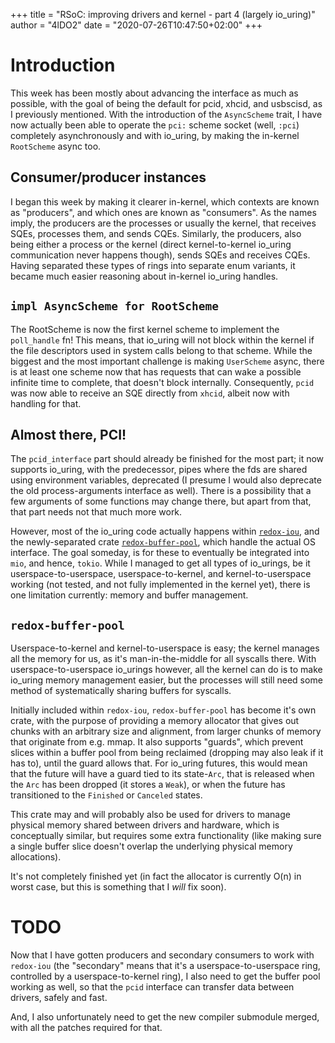 +++
title = "RSoC: improving drivers and kernel - part 4 (largely io_uring)"
author = "4lDO2"
date = "2020-07-26T10:47:50+02:00"
+++

# Introduction
This week has been mostly about advancing the interface as much as possible,
with the goal of being the default for pcid, xhcid, and usbscisd, as I
previously mentioned. With the introduction of the `AsyncScheme` trait, I have
now actually been able to operate the `pci:` scheme socket (well, `:pci`)
completely asynchronously and with io_uring, by making the in-kernel
`RootScheme` async too.

## Consumer/producer instances
I began this week by making it clearer in-kernel, which contexts are known as
"producers", and which ones are known as "consumers". As the names imply, the
producers are the processes or usually the kernel, that receives SQEs,
processes them, and sends CQEs. Similarly, the producers, also being either a
process or the kernel (direct kernel-to-kernel io_uring communication never
happens though), sends SQEs and receives CQEs. Having separated these types of
rings into separate enum variants, it became much easier reasoning about
in-kernel io_uring handles.

## `impl AsyncScheme for RootScheme`
The RootScheme is now the first kernel scheme to implement the `poll_handle`
fn! This means, that io_uring will not block within the kernel if the file
descriptors used in system calls belong to that scheme. While the biggest and
the most important challenge is making `UserScheme` async, there is at least
one scheme now that has requests that can wake a possible infinite time to
complete, that doesn't block internally. Consequently, `pcid` was now able to
receive an SQE directly from `xhcid`, albeit now with handling for that.

## Almost there, PCI!
The `pcid_interface` part should already be finished for the most part; it now
supports io_uring, with the predecessor, pipes where the fds are shared using
environment variables, deprecated (I presume I would also deprecate the old
process-arguments interface as well). There is a possibility that a few
arguments of some functions may change there, but apart from that, that part
needs not that much more work.

However, most of the io_uring code actually happens within
[`redox-iou`](https://gitlab.redox-os.org/redox-os/redox-iou), and the
newly-separated crate
[`redox-buffer-pool`](https://gitlab.redox-os.org/redox-os/redox-buffer-pool),
which handle the actual OS interface. The goal someday, is for these to
eventually be integrated into `mio`, and hence, `tokio`. While I managed to get
all types of io_urings, be it userspace-to-userspace, userspace-to-kernel, and
kernel-to-userspace working (not tested, and not fully implemented in the
kernel yet), there is one limitation currently: memory and buffer management.

## `redox-buffer-pool`
Userspace-to-kernel and kernel-to-userspace is easy; the kernel manages all
the memory for us, as it's man-in-the-middle for all syscalls there. With
userspace-to-userspace io_urings however, all the kernel can do is to make
io_uring memory management easier, but the processes will still need some
method of systematically sharing buffers for syscalls.

Initially included within `redox-iou`, `redox-buffer-pool` has become it's own
crate, with the purpose of providing a memory allocator that gives out chunks
with an arbitrary size and alignment, from larger chunks of memory that
originate from e.g. mmap. It also supports "guards", which prevent slices
within a buffer pool from being reclaimed (dropping may also leak if it has
to), until the guard allows that. For io_uring futures, this would mean that
the future will have a guard tied to its state-`Arc`, that is released when the
`Arc` has been dropped (it stores a `Weak`), or when the future has
transitioned to the `Finished` or `Canceled` states.

This crate may and will probably also be used for drivers to manage physical
memory shared between drivers and hardware, which is conceptually similar, but
requires some extra functionality (like making sure a single buffer slice
doesn't overlap the underlying physical memory allocations).

It's not completely finished yet (in fact the allocator is currently O(n) in
worst case, but this is something that I _will_ fix soon).

# TODO
Now that I have gotten producers and secondary consumers to work with
`redox-iou` (the "secondary" means that it's a userspace-to-userspace ring,
controlled by a userspace-to-kernel ring), I also need to get the buffer pool
working as well, so that the `pcid` interface can transfer data between
drivers, safely and fast.

And, I also unfortunately need to get the new compiler submodule merged, with
all the patches required for that.
